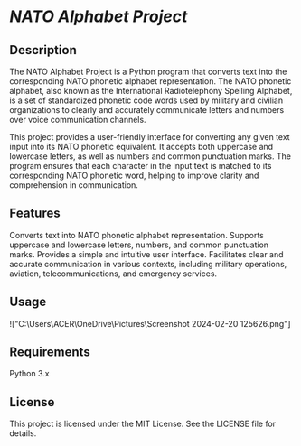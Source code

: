 
# ***NATO Alphabet Project***

## Description
The NATO Alphabet Project is a Python program that converts text into the corresponding NATO phonetic alphabet representation. The NATO phonetic alphabet, also known as the International Radiotelephony Spelling Alphabet, is a set of standardized phonetic code words used by military and civilian organizations to clearly and accurately communicate letters and numbers over voice communication channels.

This project provides a user-friendly interface for converting any given text input into its NATO phonetic equivalent. It accepts both uppercase and lowercase letters, as well as numbers and common punctuation marks. The program ensures that each character in the input text is matched to its corresponding NATO phonetic word, helping to improve clarity and comprehension in communication.

## Features
Converts text into NATO phonetic alphabet representation.
Supports uppercase and lowercase letters, numbers, and common punctuation marks.
Provides a simple and intuitive user interface.
Facilitates clear and accurate communication in various contexts, including military operations, aviation, telecommunications, and emergency services.

## Usage
!["C:\Users\ACER\OneDrive\Pictures\Screenshot 2024-02-20 125626.png"]

## Requirements
Python 3.x
## License
This project is licensed under the MIT License. See the LICENSE file for details.
